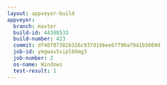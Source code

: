 ```yaml
---
layout: appveyor-build
appveyor:
  branch: master
  build-id: 44388533
  build-number: 423
  commit: df407073826326c937d196ee67f90a7941b5009d
  job-id: ymgwav5sipl66mg3
  job-number: 2
  os-name: Windows
  test-result: 1
---
```

